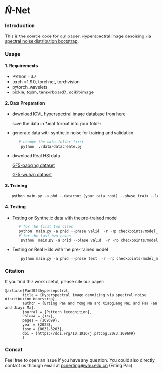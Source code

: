 # $\hat{N}$-Net
### Introduction

This is the source code for our paper: [Hyperspectral image denoising via spectral noise distribution bootstrap](https://www.sciencedirect.com/science/article/pii/S0031320323003977).

### Usage

#### 1. Requirements

- Python =3.7 
- torch =1.9.0, torchnet, torchvision
- pytorch_wavelets
- pickle, tqdm, tensorboardX, scikit-image

#### 2. Data Preparation

- download ICVL hyperspectral image database from [here](http://icvl.cs.bgu.ac.il/hyperspectral/) 

  save the data in *.mat format into your folder

- generate data with synthetic noise for training and validation

  ```python
     # change the data folder first
      python  ./data/datacreate.py
  ```

- download Real HSI data

  [GF5-baoqing dataset](http://hipag.whu.edu.cn/dataset/Noise-GF5.zip) 

  [GF5-wuhan dataset](http://hipag.whu.edu.cn/dataset/Noise-GF5-2.zip)

#### 3. Training

```python
   python main.py -a phd --dataroot (your data root) --phase train --loss focalw 
```

#### 4. Testing

- Testing on Synthetic data with the pre-trained model

  ```python
     # for the first two cases
     python  main.py -a phid --phase valid  -r -rp checkpoints/model_stripes.pth
     # for the last two cases
      python  main.py -a phid --phase valid  -r -rp checkpoints/model_mixed.pth
  ```

- Testing on Real HSIs with the pre-trained model

  ```python
      python main.py -a phid --phase test  -r -rp checkpoints/model_mixed.pth
  ```

### Citation

If you find this work useful, please cite our paper:

```
@article{Pan2023hypersepctral,
        title = {Hyperspectral image denoising via spectral noise distribution bootstrap},
        author = {Erting Pan and Yong Ma and Xiaoguang Mei and Fan Fan and Jiayi Ma},
        journal = {Pattern Recognition},
        volume = {142},
        pages = {109699},
        year = {2023},
        issn = {0031-3203},
        doi = {https://doi.org/10.1016/j.patcog.2023.109699}
        }
```

### Concat 

Feel free to open an issue if you have any question. You could also directly contact us through email at [panerting@whu.edu.cn](mailto:panerting@whu.edu.cn) (Erting Pan)